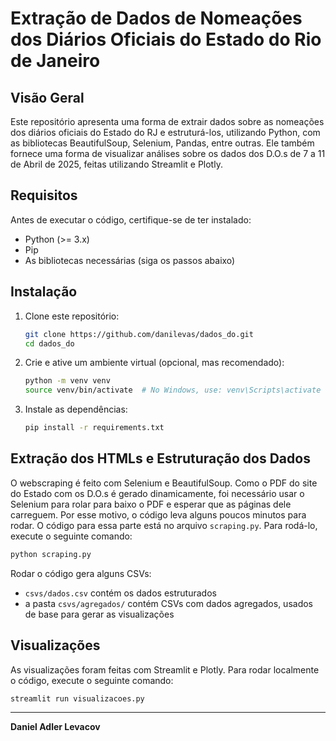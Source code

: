 # Extração de Dados de Nomeações dos Diários Oficiais do Estado do Rio de Janeiro

## Visão Geral

Este repositório apresenta uma forma de extrair dados sobre as nomeações dos diários oficiais do Estado do RJ e estruturá-los, utilizando Python, com as bibliotecas BeautifulSoup, Selenium, Pandas, entre outras. Ele também fornece uma forma de visualizar análises sobre os dados dos D.O.s de 7 a 11 de Abril de 2025, feitas utilizando Streamlit e Plotly.

## Requisitos

Antes de executar o código, certifique-se de ter instalado:

- Python (>= 3.x)
- Pip
- As bibliotecas necessárias (siga os passos abaixo)

## Instalação

1. Clone este repositório:

   ```bash
   git clone https://github.com/danilevas/dados_do.git
   cd dados_do
   ```

2. Crie e ative um ambiente virtual (opcional, mas recomendado):

   ```bash
   python -m venv venv
   source venv/bin/activate  # No Windows, use: venv\Scripts\activate
   ```

3. Instale as dependências:

   ```bash
   pip install -r requirements.txt
   ```

## Extração dos HTMLs e Estruturação dos Dados

O webscraping é feito com Selenium e BeautifulSoup. Como o PDF do site do Estado com os D.O.s é gerado dinamicamente, foi necessário usar o Selenium para rolar para baixo o PDF e esperar que as páginas dele carreguem. Por esse motivo, o código leva alguns poucos minutos para rodar. O código para essa parte está no arquivo `scraping.py`. Para rodá-lo, execute o seguinte comando:

   ```bash
   python scraping.py
   ```

Rodar o código gera alguns CSVs:
* `csvs/dados.csv` contém os dados estruturados
* a pasta `csvs/agregados/` contém CSVs com dados agregados, usados de base para gerar as visualizações

## Visualizações

As visualizações foram feitas com Streamlit e Plotly. Para rodar localmente o código, execute o seguinte comando:

   ```bash
   streamlit run visualizacoes.py
   ```

---

**Daniel Adler Levacov**
